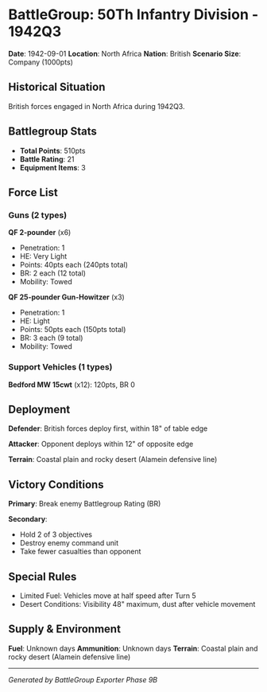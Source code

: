 # BattleGroup: 50Th Infantry Division - 1942Q3

**Date**: 1942-09-01
**Location**: North Africa
**Nation**: British
**Scenario Size**: Company (1000pts)

## Historical Situation

British forces engaged in North Africa during 1942Q3.

## Battlegroup Stats

- **Total Points**: 510pts
- **Battle Rating**: 21
- **Equipment Items**: 3

## Force List

### Guns (2 types)

**QF 2-pounder** (x6)
- Penetration: 1
- HE: Very Light
- Points: 40pts each (240pts total)
- BR: 2 each (12 total)
- Mobility: Towed

**QF 25-pounder Gun-Howitzer** (x3)
- Penetration: 1
- HE: Light
- Points: 50pts each (150pts total)
- BR: 3 each (9 total)
- Mobility: Towed

### Support Vehicles (1 types)

**Bedford MW 15cwt** (x12): 120pts, BR 0

## Deployment

**Defender**: British forces deploy first, within 18" of table edge

**Attacker**: Opponent deploys within 12" of opposite edge

**Terrain**: Coastal plain and rocky desert (Alamein defensive line)

## Victory Conditions

**Primary**: Break enemy Battlegroup Rating (BR)

**Secondary**:
- Hold 2 of 3 objectives
- Destroy enemy command unit
- Take fewer casualties than opponent

## Special Rules

- Limited Fuel: Vehicles move at half speed after Turn 5
- Desert Conditions: Visibility 48" maximum, dust after vehicle movement

## Supply & Environment

**Fuel**: Unknown days
**Ammunition**: Unknown days
**Terrain**: Coastal plain and rocky desert (Alamein defensive line)

---

*Generated by BattleGroup Exporter Phase 9B*
